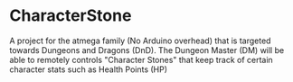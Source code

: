 # CharacterStone
A project for the atmega family (No Arduino overhead) that is targeted towards Dungeons and Dragons (DnD). The Dungeon Master (DM) will be able to remotely controls "Character Stones" that keep track of certain character stats such as Health Points (HP)
